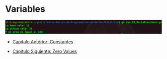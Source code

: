 # Variables
<div align="center">
<a href="https://youtu.be/a5NYAK-TXXE"><img src="./../../img/03-min.png"/></a>
</div>

- [Capitulo Anterior: Constantes](./../02_Constantes/README.md)                                                                 

- [Capitulo Siguiente: Zero Values](./../04_Zero-Values/README.md)